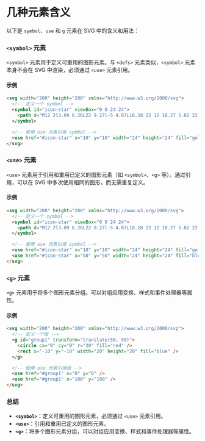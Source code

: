 # 几种元素含义

以下是 `symbol`、`use` 和 `g` 元素在 SVG 中的含义和用法：

### `<symbol>` 元素

`<symbol>` 元素用于定义可重用的图形元素。与 `<defs>` 元素类似，`<symbol>` 元素本身不会在 SVG 中渲染，必须通过 `<use>` 元素引用。

#### 示例

```html
<svg width="200" height="200" xmlns="http://www.w3.org/2000/svg">
  <!-- 定义一个 symbol -->
  <symbol id="icon-star" viewBox="0 0 24 24">
    <path d="M12 2l3.09 6.26L22 9.27l-5 4.87L18.18 22 12 18.27 5.82 22 7 14.14 2 9.27l6.91-1.01L12 2z" />
  </symbol>

  <!-- 使用 use 元素引用 symbol -->
  <use href="#icon-star" x="10" y="10" width="24" height="24" fill="gold" />
</svg>
```

### `<use>` 元素

`<use>` 元素用于引用和重用已定义的图形元素（如 `<symbol>`、`<g>` 等）。通过引用，可以在 SVG 中多次使用相同的图形，而无需重复定义。

#### 示例

```html
<svg width="200" height="200" xmlns="http://www.w3.org/2000/svg">
  <!-- 定义一个 symbol -->
  <symbol id="icon-star" viewBox="0 0 24 24">
    <path d="M12 2l3.09 6.26L22 9.27l-5 4.87L18.18 22 12 18.27 5.82 22 7 14.14 2 9.27l6.91-1.01L12 2z" />
  </symbol>

  <!-- 使用 use 元素引用 symbol -->
  <use href="#icon-star" x="10" y="10" width="24" height="24" fill="gold" />
  <use href="#icon-star" x="50" y="50" width="24" height="24" fill="blue" />
</svg>
```

### `<g>` 元素

`<g>` 元素用于将多个图形元素分组。可以对组应用变换、样式和事件处理器等属性。

#### 示例

```html
<svg width="200" height="200" xmlns="http://www.w3.org/2000/svg">
  <!-- 定义一个组 -->
  <g id="group1" transform="translate(50, 50)">
    <circle cx="0" cy="0" r="20" fill="red" />
    <rect x="-10" y="-10" width="20" height="20" fill="blue" />
  </g>

  <!-- 使用 use 元素引用组 -->
  <use href="#group1" x="0" y="0" />
  <use href="#group1" x="100" y="100" />
</svg>
```

### 总结

- **`<symbol>`**：定义可重用的图形元素，必须通过 `<use>` 元素引用。
- **`<use>`**：引用和重用已定义的图形元素。
- **`<g>`**：将多个图形元素分组，可以对组应用变换、样式和事件处理器等属性。
